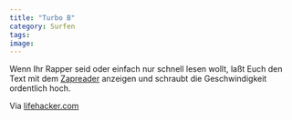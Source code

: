 ```yaml
---
title: "Turbo B"
category: Surfen
tags: 
image: 
---
```


Wenn Ihr Rapper seid oder einfach nur schnell lesen wollt, laßt Euch den Text mit dem [Zapreader](http://www.zapreader.com/) anzeigen und schraubt die Geschwindigkeit ordentlich hoch.  

  

Via [lifehacker.com](http://www.lifehacker.com)
